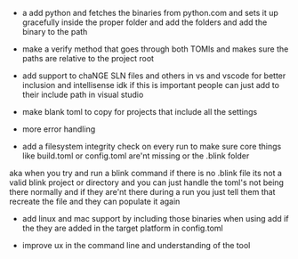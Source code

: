 <!-- - some form of sand boxing? -->


- a add python and fetches the binaries from python.com and sets it up gracefully inside the proper folder and add the folders and add the binary to the path

- make a verify method that goes through both TOMls and makes sure the paths are relative to the project root


 
- add support to chaNGE SLN files and others in vs and vscode for better inclusion and intellisense
idk if this is important people can just add to their include path in visual studio



- make blank toml to copy for projects that include all the settings

- more error handling

- add a filesystem integrity check on every run to make sure core things like build.toml or config.toml are'nt missing or the .blink folder

aka when you try and run a blink command if there is no .blink file its not a valid blink project or directory and you can just handle the toml's not being there normally and if they are'nt there during a run you just tell them that recreate the file and they can populate it again

- add linux and mac support by including those binaries when using add if the they are added in the target platform in config.toml



- improve ux in the command line and understanding of the tool